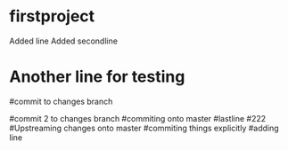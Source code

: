# firstproject
Added line
Added secondline
# Another line for testing
#commit to changes branch

#commit 2 to changes branch
#commiting onto master
#lastline
#222
#Upstreaming changes onto master
#commiting things explicitly
#adding line